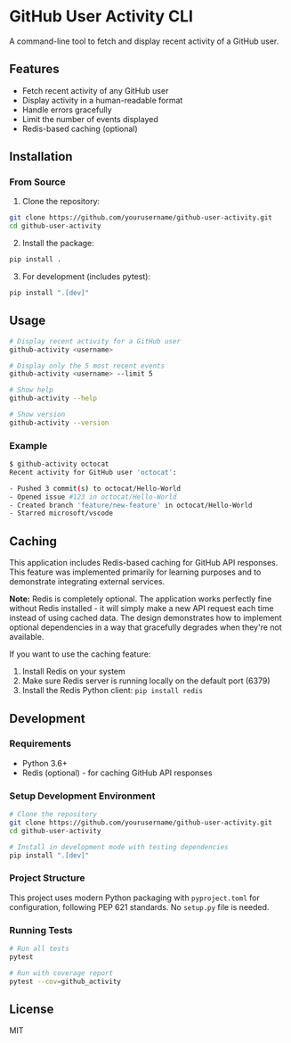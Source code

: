 # GitHub User Activity CLI

A command-line tool to fetch and display recent activity of a GitHub user.

## Features

- Fetch recent activity of any GitHub user
- Display activity in a human-readable format
- Handle errors gracefully
- Limit the number of events displayed
- Redis-based caching (optional)

## Installation

### From Source

1. Clone the repository:
```bash
git clone https://github.com/yourusername/github-user-activity.git
cd github-user-activity
```

2. Install the package:
```bash
pip install .
```

3. For development (includes pytest):
```bash
pip install ".[dev]"
```

## Usage

```bash
# Display recent activity for a GitHub user
github-activity <username>

# Display only the 5 most recent events
github-activity <username> --limit 5

# Show help
github-activity --help

# Show version
github-activity --version
```

### Example

```bash
$ github-activity octocat
Recent activity for GitHub user 'octocat':

- Pushed 3 commit(s) to octocat/Hello-World
- Opened issue #123 in octocat/Hello-World
- Created branch 'feature/new-feature' in octocat/Hello-World
- Starred microsoft/vscode
```

## Caching

This application includes Redis-based caching for GitHub API responses. This feature was implemented primarily for learning purposes and to demonstrate integrating external services.

**Note:** Redis is completely optional. The application works perfectly fine without Redis installed - it will simply make a new API request each time instead of using cached data. The design demonstrates how to implement optional dependencies in a way that gracefully degrades when they're not available.

If you want to use the caching feature:
1. Install Redis on your system
2. Make sure Redis server is running locally on the default port (6379)
3. Install the Redis Python client: `pip install redis`

## Development

### Requirements

- Python 3.6+
- Redis (optional) - for caching GitHub API responses

### Setup Development Environment

```bash
# Clone the repository
git clone https://github.com/yourusername/github-user-activity.git
cd github-user-activity

# Install in development mode with testing dependencies
pip install ".[dev]"
```

### Project Structure

This project uses modern Python packaging with `pyproject.toml` for configuration, following PEP 621 standards. No `setup.py` file is needed.

### Running Tests

```bash
# Run all tests
pytest

# Run with coverage report
pytest --cov=github_activity
```

## License

MIT
